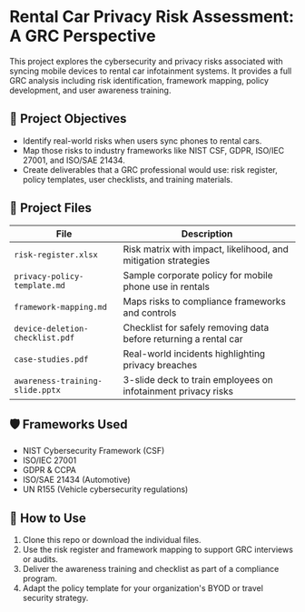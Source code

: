 # Rental Car Privacy Risk Assessment: A GRC Perspective

This project explores the cybersecurity and privacy risks associated with syncing mobile devices to rental car infotainment systems. It provides a full GRC analysis including risk identification, framework mapping, policy development, and user awareness training.

## 🧠 Project Objectives

- Identify real-world risks when users sync phones to rental cars.
- Map those risks to industry frameworks like NIST CSF, GDPR, ISO/IEC 27001, and ISO/SAE 21434.
- Create deliverables that a GRC professional would use: risk register, policy templates, user checklists, and training materials.

## 📂 Project Files

| File | Description |
|------|-------------|
| `risk-register.xlsx` | Risk matrix with impact, likelihood, and mitigation strategies |
| `privacy-policy-template.md` | Sample corporate policy for mobile phone use in rentals |
| `framework-mapping.md` | Maps risks to compliance frameworks and controls |
| `device-deletion-checklist.pdf` | Checklist for safely removing data before returning a rental car |
| `case-studies.pdf` | Real-world incidents highlighting privacy breaches |
| `awareness-training-slide.pptx` | 3-slide deck to train employees on infotainment privacy risks |

## 🛡 Frameworks Used

- NIST Cybersecurity Framework (CSF)
- ISO/IEC 27001
- GDPR & CCPA
- ISO/SAE 21434 (Automotive)
- UN R155 (Vehicle cybersecurity regulations)

## 📣 How to Use

1. Clone this repo or download the individual files.
2. Use the risk register and framework mapping to support GRC interviews or audits.
3. Deliver the awareness training and checklist as part of a compliance program.
4. Adapt the policy template for your organization's BYOD or travel security strategy.
